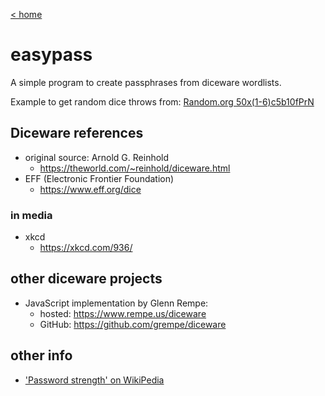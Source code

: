 [< home](README.md)

# easypass

A simple program to create passphrases from diceware wordlists.

Example to get random dice throws from:
[Random.org 50x(1-6)c5b10fPrN](https://www.random.org/integers/?num=50&min=1&max=6&col=5&base=10&format=plain&rnd=new)

## Diceware references

- original source: Arnold G. Reinhold
    - https://theworld.com/~reinhold/diceware.html
- EFF (Electronic Frontier Foundation)
    - https://www.eff.org/dice

### in media

- xkcd
    - https://xkcd.com/936/

## other diceware projects

- JavaScript implementation by Glenn Rempe:
    - hosted: https://www.rempe.us/diceware
    - GitHub: https://github.com/grempe/diceware

## other info

- ['Password strength' on WikiPedia](https://en.wikipedia.org/wiki/Password_strength)
